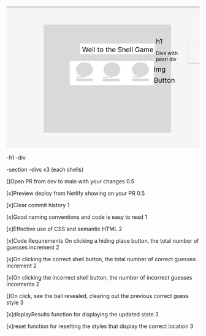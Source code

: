 ![wireframe](./assets/hidenseekwireframe.png)

-h1
-div

-section
-divs x3 (each shells)

[]Open PR from dev to main with your changes 0.5

[x]Preview deploy from Netlify showing on your PR 0.5

[x]Clear commit history 1

[x]Good naming conventions and code is easy to read 1

[x]Effective use of CSS and semantic HTML 2

[x]Code Requirements
On clicking a hiding place button, the total number of guesses increment 2

[x]On clicking the correct shell button, the total number of correct guesses increment 2

[x]On clicking the incorrect shell button, the number of incorrect guesses increments 2

[]On click, see the ball revealed, clearing out the previous correct guess style 3

[x]displayResults function for displaying the updated state 3

[x]reset function for resetting the styles that display the correct location 3
